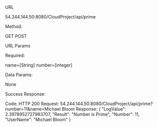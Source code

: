URL

54.244.144.50:8080/CloudProject/api/prime

Method:

GET
POST

URL Params

Required:

name=[String]
number=[integer]

Data Params:

None

Success Response:

Code: HTTP 200 
Request: 54.244.144.50:8080/CloudProject/api/prime?number=11&name=Michael Bloom
Response: 
{
  "LogValue": 2.3978952727983707,
  "Result": "Number is Prime",
  "Number": 11,
  "UserName": "Michael Bloom"
}

